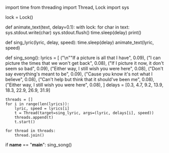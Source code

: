 import time
from threading import Thread, Lock
import sys

lock = Lock()

def animate_text(text, delay=0.1):
    with lock:
        for char in text:
            sys.stdout.write(char)
            sys.stdout.flush()
            time.sleep(delay)
        print()

def sing_lyric(lyric, delay, speed):
    time.sleep(delay)
    animate_text(lyric, speed)

def sing_song():
    lyrics = [
        ("\n""If a picture is all that I have", 0.09),
        ("I can picture the times that we won't get back", 0.08),
        ("If I picture it now, it don't seem so bad", 0.09),
        ("Either way, I still wish you were here", 0.08),
        ("Don't say everything's meant to be", 0.09),
        ("Cause you know it's not what I believe", 0.08),
        ("Can't help but think that it should've been me", 0.08),
        ("Either way, I still wish you were here", 0.08),
    ]
    delays = [0.3, 4.7, 9.2, 13.9, 18.3, 22.9, 26.9, 31.9]

    threads = []
    for i in range(len(lyrics)):
        lyric, speed = lyrics[i]
        t = Thread(target=sing_lyric, args=(lyric, delays[i], speed))
        threads.append(t)
        t.start()

    for thread in threads:
        thread.join()

if __name__ == "__main__":
    sing_song()
